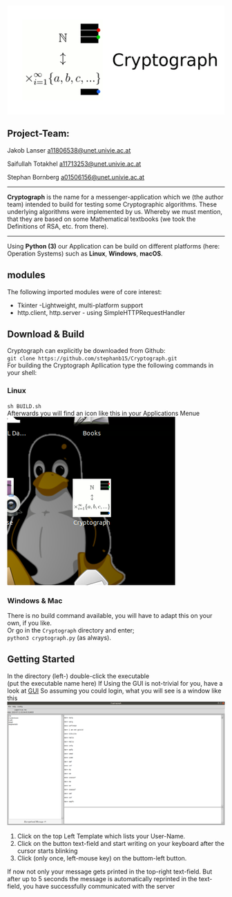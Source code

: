 
![](https://github.com/stephanb15/Cryptograph/blob/master/Icons/icon2.gif)

## Project-Team:

Jakob Lanser
a11806538@unet.univie.ac.at

Saifullah Totakhel
a11713253@unet.univie.ac.at

Stephan Bornberg
a01506156@unet.univie.ac.at

***

**Cryptograph** is the name for a messenger-application which we (the author team) intended to build for testing some Cryptographic algorithms. These underlying algorithms were implemented by us.  Whereby we must mention, that they are based on some Mathematical textbooks (we took the Definitions of RSA, etc. from there).

***
Using **Python (3)** our Application can be build on different platforms (here: Operation Systems) such as **Linux**, **Windows**, **macOS**.

## modules
The following imported modules were of core interest:
* Tkinter -Lightweight, multi-platform support
* http.client, http.server - using SimpleHTTPRequestHandler 

## Download & Build
Cryptograph can explicitly be downloaded from Github: \
`git clone https://github.com/stephanb15/Cryptograph.git` \
For building the Cryptograph Apllication type the following commands in your shell:
### Linux
`sh BUILD.sh`\
Afterwards you will find an icon like this in your Applications Menue \
![](https://github.com/stephanb15/Cryptograph/blob/master/Media/Screenshot%20from%202019-07-11%2002-04-29.png)
### Windows & Mac
There is no build command available, you will have to adapt this on your own, if you like. \
Or go in the `Cryptograph` directory and enter; \
`python3 cryptograph.py` (as always).

## Getting Started
In the directory (left-) double-click the executable \
(put the executable name here)
If Using the GUI is not-trivial for you, have a look at
[GUI](https://github.com/stephanb15/Cryptograph/wiki/GUI)
So assuming you could login, what you will see is a window like this
![](https://github.com/stephanb15/Cryptograph/blob/master/Media/Screenshot%20from%202019-07-11%2002-05-31.png)

1. Click on the top Left Template which lists your User-Name.
2. Click on the button text-field and start writing on your keyboard after the cursor starts blinking
3. Click (only once, left-mouse key) on the buttom-left button.

If now not only your message gets printed in the top-right text-field. But after up to 5 seconds the message is automatically reprinted in the text-field, you have successfully communicated with the server
